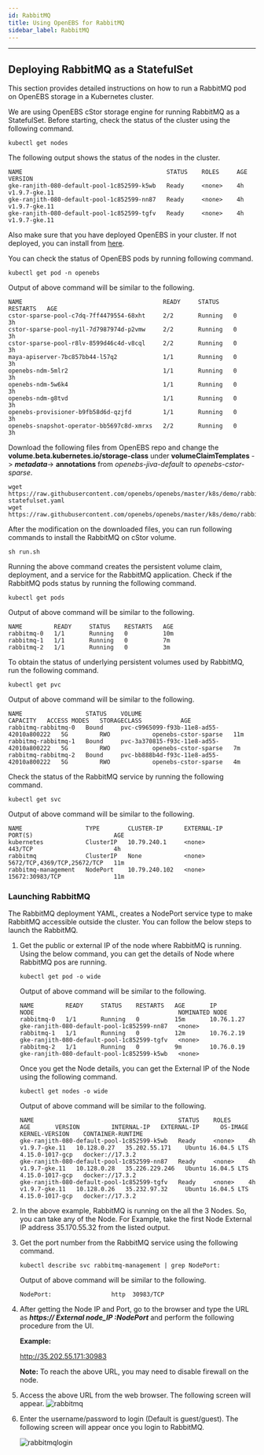 ```yaml
---
id: RabbitMQ
title: Using OpenEBS for RabbitMQ
sidebar_label: RabbitMQ
---
```

------

## Deploying RabbitMQ as a StatefulSet

This section provides detailed instructions on how to run a RabbitMQ pod on OpenEBS storage in a Kubernetes cluster.

We are using OpenEBS cStor storage engine for running RabbitMQ as a StatefulSet. Before starting, check the status of the cluster using the following command. 

```
kubectl get nodes
```

The following output shows the status of the nodes in the cluster.

```
NAME                                         STATUS    ROLES     AGE       VERSION
gke-ranjith-080-default-pool-1c852599-k5wb   Ready     <none>    4h        v1.9.7-gke.11
gke-ranjith-080-default-pool-1c852599-nn87   Ready     <none>    4h        v1.9.7-gke.11
gke-ranjith-080-default-pool-1c852599-tgfv   Ready     <none>    4h        v1.9.7-gke.11
```

Also make sure that you have deployed OpenEBS in your cluster. If not deployed, you can install from [here](https://docs.openebs.io/docs/next/quickstartguide.html).

You can check the status of OpenEBS pods by running following command.

```
kubectl get pod -n openebs
```

Output of above command will be similar to the following.

```
NAME                                        READY     STATUS    RESTARTS   AGE
cstor-sparse-pool-c7dq-7ff4479554-68xht     2/2       Running   0          3h
cstor-sparse-pool-ny1l-7d7987974d-p2vmw     2/2       Running   0          3h
cstor-sparse-pool-r8lv-8599d46c4d-v8cql     2/2       Running   0          3h
maya-apiserver-7bc857bb44-l57q2             1/1       Running   0          3h
openebs-ndm-5mlr2                           1/1       Running   0          3h
openebs-ndm-5w6k4                           1/1       Running   0          3h
openebs-ndm-g8tvd                           1/1       Running   0          3h
openebs-provisioner-b9fb58d6d-qzjfd         1/1       Running   0          3h
openebs-snapshot-operator-bb5697c8d-xmrxs   2/2       Running   0          3h
```

Download the following files from OpenEBS repo and change the **volume.beta.kubernetes.io/storage-class** under **volumeClaimTemplates** -> ***metadata***-> **annotations** from *openebs-jiva-default* to *openebs-cstor-sparse*. 

```
wget https://raw.githubusercontent.com/openebs/openebs/master/k8s/demo/rabbitmq/rabbitmq-statefulset.yaml
wget https://raw.githubusercontent.com/openebs/openebs/master/k8s/demo/rabbitmq/run.sh
```

After the modification on the downloaded files, you can run following commands to install the RabbitMQ on cStor volume.

```
sh run.sh
```
Running the above command creates the persistent volume claim, deployment, and a service for the RabbitMQ application. Check if the RabbitMQ pods status by running the following command.

```
kubectl get pods 
```
Output of above command will be similar to the following.

```
NAME         READY     STATUS    RESTARTS   AGE
rabbitmq-0   1/1       Running   0          10m
rabbitmq-1   1/1       Running   0          7m
rabbitmq-2   1/1       Running   0          3m
```

To obtain the status of underlying persistent volumes used by RabbitMQ, run the following command.

```
kubectl get pvc
```
Output of above command will be similar to the following.

```
NAME                  STATUS    VOLUME                                     CAPACITY   ACCESS MODES   STORAGECLASS           AGE
rabbitmq-rabbitmq-0   Bound     pvc-c9965099-f93b-11e8-ad55-42010a800222   5G         RWO            openebs-cstor-sparse   11m
rabbitmq-rabbitmq-1   Bound     pvc-3a370815-f93c-11e8-ad55-42010a800222   5G         RWO            openebs-cstor-sparse   7m
rabbitmq-rabbitmq-2   Bound     pvc-bb888b4d-f93c-11e8-ad55-42010a800222   5G         RWO            openebs-cstor-sparse   4m
```

Check the status of the RabbitMQ service by running the following command.

```
kubectl get svc
```
Output of above command will be similar to the following.

```
NAME                  TYPE        CLUSTER-IP      EXTERNAL-IP   PORT(S)                       AGE
kubernetes            ClusterIP   10.79.240.1     <none>        443/TCP                       4h
rabbitmq              ClusterIP   None            <none>        5672/TCP,4369/TCP,25672/TCP   11m
rabbitmq-management   NodePort    10.79.240.102   <none>        15672:30983/TCP               11m
```

### Launching  RabbitMQ

The RabbitMQ deployment YAML, creates a NodePort service type to make RabbitMQ accessible outside the cluster. You can follow the below steps to launch the RabbitMQ.

1. Get the public or external IP of the node where RabbitMQ is running. Using the below command, you can get the details of Node where RabbitMQ pos are running.

   ```
   kubectl get pod -o wide
   ```

   Output of above command will be similar to the following.

   ```
   NAME         READY     STATUS    RESTARTS   AGE       IP           NODE                                         NOMINATED NODE
   rabbitmq-0   1/1       Running   0          15m       10.76.1.27   gke-ranjith-080-default-pool-1c852599-nn87   <none>
   rabbitmq-1   1/1       Running   0          12m       10.76.2.19   gke-ranjith-080-default-pool-1c852599-tgfv   <none>
   rabbitmq-2   1/1       Running   0          9m        10.76.0.19   gke-ranjith-080-default-pool-1c852599-k5wb   <none>
   ```

   Once you get the Node details, you can get the External IP of the Node using the following command.

   ```
   kubectl get nodes -o wide
   ```

   Output of above command will be similar to the following.

   ```
   NAME                                         STATUS    ROLES     AGE       VERSION         INTERNAL-IP   EXTERNAL-IP      OS-IMAGE             KERNEL-VERSION    CONTAINER-RUNTIME
   gke-ranjith-080-default-pool-1c852599-k5wb   Ready     <none>    4h        v1.9.7-gke.11   10.128.0.27   35.202.55.171    Ubuntu 16.04.5 LTS   4.15.0-1017-gcp   docker://17.3.2
   gke-ranjith-080-default-pool-1c852599-nn87   Ready     <none>    4h        v1.9.7-gke.11   10.128.0.28   35.226.229.246   Ubuntu 16.04.5 LTS   4.15.0-1017-gcp   docker://17.3.2
   gke-ranjith-080-default-pool-1c852599-tgfv   Ready     <none>    4h        v1.9.7-gke.11   10.128.0.26   35.232.97.32     Ubuntu 16.04.5 LTS   4.15.0-1017-gcp   docker://17.3.2
   ```

2. In the above example, RabbitMQ is running on the all the 3 Nodes. So, you can take any of the Node. For Example, take the first Node External IP address 35.170.55.32 from the listed output. 

2. Get the port number from the RabbitMQ service using the following command.

   ```
   kubectl describe svc rabbitmq-management | grep NodePort:
   ```

   Output of above command will be similar to the following.

   ```
   NodePort:                 http  30983/TCP
   ```

3. After getting the Node IP and Port, go to the browser and type the URL as **_https:// External node_IP :NodePort_** and perform the following procedure from the UI.

   **Example:**

   http://35.202.55.171:30983

   **Note:** To reach the above URL, you may need to disable firewall on the node.

4. Access the above URL from the web browser. The following screen will appear. 
  ![rabbitmq](assets/rabbitmqlogin.jpg)

5. Enter the username/password to login (Default is guest/guest). The following screen will appear once you login to RabbitMQ.

   ![rabbitmqlogin](assets/rabbitmqdashboard.jpg)


<!-- Hotjar Tracking Code for https://docs.openebs.io -->
<script>
   (function(h,o,t,j,a,r){
       h.hj=h.hj||function(){(h.hj.q=h.hj.q||[]).push(arguments)};
       h._hjSettings={hjid:785693,hjsv:6};
       a=o.getElementsByTagName('head')[0];
       r=o.createElement('script');r.async=1;
       r.src=t+h._hjSettings.hjid+j+h._hjSettings.hjsv;
       a.appendChild(r);
   })(window,document,'https://static.hotjar.com/c/hotjar-','.js?sv=');
</script>
